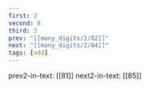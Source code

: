 ```yaml
---
first: 2
second: 8
third: 3
prev: "[[many_digits/2/82]]"
next: "[[many_digits/2/84]]"
tags: [odd]
---
```

prev2-in-text: [[81]]
next2-in-text: [[85]]
